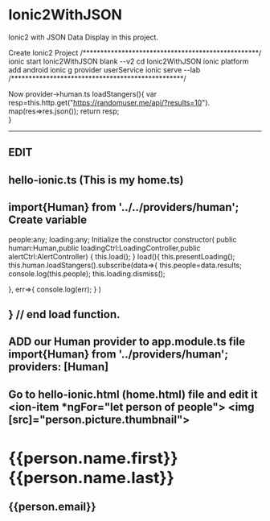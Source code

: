 # Ionic2WithJSON
Ionic2 with JSON Data Display in this project.

Create Ionic2 Project
/**************************************************/
ionic start Ionic2WithJSON blank --v2
cd Ionic2WithJSON
ionic platform add android
ionic g provider userService
ionic serve --lab
/*************************************************/

Now provider->human.ts
 loadStangers(){
   var resp=this.http.get("https://randomuser.me/api/?results=10").
   map(res=>res.json());
   return resp;    
  }

------------------------------------------------------------------------------------------------------
EDIT
-------------------------------------------------------------------------------------------------------
hello-ionic.ts (This is my home.ts)
-----------------------
import{Human} from '../../providers/human';
Create variable
--------------------
 people:any;
 loading:any;
Initialize the constructor
constructor( public human:Human,public loadingCtrl:LoadingController,public alertCtrl:AlertController) {
      this.load();
  }
  load(){
    this.presentLoading();
   this.human.loadStangers().subscribe(data=>{
     this.people=data.results;
     console.log(this.people);
     this.loading.dismiss();
     
   },
   err=>{
     console.log(err);
   } )

  } // end load function.
  -----------------------------------------------------------------------------------------------------
  ADD our Human provider to app.module.ts file
  import{Human} from '../providers/human';
   providers: [Human]
  ----------------------------------------------------------------------------------------------------
  Go to hello-ionic.html (home.html) file and edit it
  <ion-list>
  <ion-item *ngFor="let person of people">
    <ion-avatar item-left>
      <img [src]="person.picture.thumbnail">
    </ion-avatar>
    <h2>{{person.name.first}}{{person.name.last}}</h2>
    <p>{{person.email}}</p>
  </ion-item>
</ion-list>
  ----------------------------------------------------------------------------------------------------------
  
  
  
  
